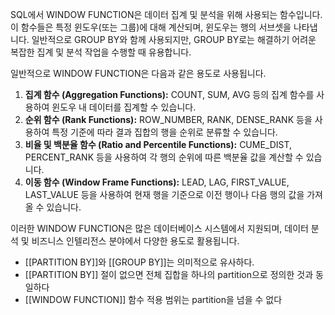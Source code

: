 SQL에서 WINDOW FUNCTION은 데이터 집계 및 분석을 위해 사용되는 함수입니다. 이 함수들은 특정 윈도우(또는 그룹)에 대해 계산되며, 윈도우는 행의 서브셋을 나타냅니다. 일반적으로 GROUP BY와 함께 사용되지만, GROUP BY로는 해결하기 어려운 복잡한 집계 및 분석 작업을 수행할 때 유용합니다.

일반적으로 WINDOW FUNCTION은 다음과 같은 용도로 사용됩니다.

1. **집계 함수 (Aggregation Functions):** COUNT, SUM, AVG 등의 집계 함수를 사용하여 윈도우 내 데이터를 집계할 수 있습니다.
2. **순위 함수 (Rank Functions):** ROW_NUMBER, RANK, DENSE_RANK 등을 사용하여 특정 기준에 따라 결과 집합의 행을 순위로 분류할 수 있습니다.
3. **비율 및 백분율 함수 (Ratio and Percentile Functions):** CUME_DIST, PERCENT_RANK 등을 사용하여 각 행의 순위에 따른 백분율 값을 계산할 수 있습니다.
4. **이동 함수 (Window Frame Functions):** LEAD, LAG, FIRST_VALUE, LAST_VALUE 등을 사용하여 현재 행을 기준으로 이전 행이나 다음 행의 값을 가져올 수 있습니다.

이러한 WINDOW FUNCTION은 많은 데이터베이스 시스템에서 지원되며, 데이터 분석 및 비즈니스 인텔리전스 분야에서 다양한 용도로 활용됩니다.

- [[PARTITION BY]]와 [[GROUP BY]]는 의미적으로 유사하다.
- [[PARTITION BY]] 절이 없으면 전체 집합을 하나의 partition으로 정의한 것과 동일하다
- [[WINDOW FUNCTION]] 함수 적용 범위는 partition을 넘을 수 없다